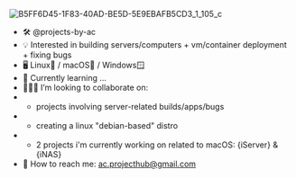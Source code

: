 
![B5FF6D45-1F83-40AD-BE5D-5E9EBAFB5CD3_1_105_c](https://github.com/projects-by-ac/projects-by-ac/assets/172689188/077b6eed-6eea-4037-8c25-3728b27f0555)

- 🛠️ @projects-by-ac
- 💡 Interested in building servers/computers + vm/container deployment + fixing bugs
- 🖥️ Linux🐧 / macOS🍏 / Windows🪟
- 🌱 Currently learning ...
- 👨🏻‍💻 I’m looking to collaborate on:
- - projects involving server-related builds/apps/bugs
- - creating a linux "debian-based" distro
- - 2 projects i'm currently working on related to macOS: {iServer} & {iNAS}
- 📧 How to reach me: ac.projecthub@gmail.com

<!---
projects-by-ac/projects-by-ac is a ✨ special ✨ repository because its `README.md` (this file) appears on your GitHub profile.
You can click the Preview link to take a look at your changes.
--->
